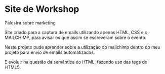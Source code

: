 # Site de Workshop
 Palestra sobre marketing 
 
 Site criado para a captura de emails utilizando apenas HTML, CSS e o MAILCHIMP, para avisar os que assim se escreveram sobre o evento.
 
 Neste projeto pude aprender sobre a utilização do mailchimp dentro do meu projeto para envio de emails automatizados.
 
 E evoluir na questão da semântica do HTML, fazendo uso das tegs do HTML5.
